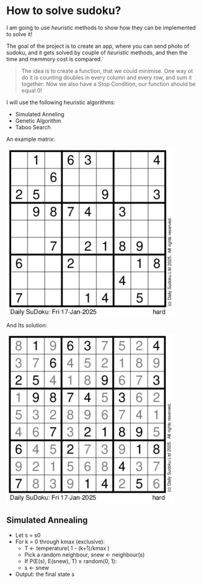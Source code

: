 
# How to solve sudoku?

I am going to use *heuristic* methods to show how they can be implemented to solve it!

The goal of the project is to create an app, where you can send photo of sudoku, and it gets solved by couple of *heuristic* methods, and then the time and memmory cost is compared.

>The idea is to create a function, that we could minimise. One way ot do it is counting doubles in every column and every row, and sum it together: Now we also have a Stop Condition, our function should be equal 0!

I will use the following heuristic algorithms: 
- Simulated Anneling
- Genetic Algorithm
- Taboo Search

An example matrix:

![](/Sudoku-example.png)

And Its solution:

![](/sudoku-solution.png)

## Simulated Annealing
- Let s = s0
- For k = 0 through kmax (exclusive):
    - T ← temperature( 1 - (k+1)/kmax )
    - Pick a random neighbour, snew ← neighbour(s)
    - If P(E(s), E(snew), T) ≥ random(0, 1):
    - s ← snew
- Output: the final state s